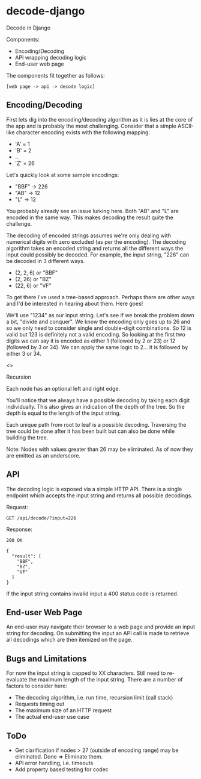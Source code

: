 # decode-django

Decode in Django

Components:
- Encoding/Decoding
- API wrapping decoding logic
- End-user web page

The components fit together as follows:

    [web page -> api -> decode logic]

## Encoding/Decoding

First lets dig into the encoding/decoding algorithm as it is lies at the core
of the app and is probably the most challenging. Consider that a simple
ASCII-like character encoding exists with the following mapping:

- 'A' = 1
- 'B' = 2
- ..
- 'Z' = 26

Let's quickly look at some sample encodings:

- "BBF" -> 226
- "AB" -> 12
- "L" -> 12

You probably already see an issue lurking here. Both "AB" and "L" are encoded
in the same way. This makes decoding the result quite the challenge.

The decoding of encoded strings assumes we're only dealing with numerical
digits with zero excluded (as per the encoding). The decoding algorithm takes
an encoded string and returns all the different ways the input could possibly
be decoded. For example, the input string, "226" can be decoded in 3 different
ways.

- (2, 2, 6) or "BBF"
- (2, 26) or "BZ"
- (22, 6) or "VF"

To get there I've used a tree-based approach. Perhaps there are other ways and
I'd be interested in hearing about them. Here goes!

We'll use "1234" as our input string. Let's see if we break the problem down a
bit, "divide and conquer". We know the encoding only goes up to 26 and so we
only need to consider single and double-digit combinations. So 12 is valid but
123 is definitely not a valid encoding. So looking at the first two digits we
can say it is encoded as either 1 (followed by 2 or 23) or 12 (followed by 3 or
34). We can apply the same logic to 2... it is followed by either 3 or 34.

<<Tree>>

Recursion

Each node has an optional left and right edge.

You'll notice that we always have a possible decoding by taking each digit
individually. This also gives an indication of the depth of the tree. So the
depth is equal to the length of the input string.

Each unique path from root to leaf is a possible decoding. Traversing the tree
could be done after it has been built but can also be done while building the
tree.

Note: Nodes with values greater than 26 may be eliminated. As of now they are
emitted as an underscore.

## API

The decoding logic is exposed via a simple HTTP API. There is a single endpoint
which accepts the input string and returns all possible decodings.

Request:

    GET /api/decode/?input=226

Response:

    200 OK

    {
      "result": [
        "BBF",
        "BZ",
        "VF"
      ]
    }

If the input string contains invalid input a 400 status code is returned.

## End-user Web Page

An end-user may navigate their browser to a web page and provide an input
string for decoding. On submitting the input an API call is made to retrieve
all decodings which are then itemized on the page.

## Bugs and Limitations

For now the input string is capped to XX characters. Still need to re-evaluate
the maximum length of the input string. There are a number of factors to
consider here:

- The decoding algorithm, i.e. run time, recursion limit (call stack)
- Requests timing out
- The maximum size of an HTTP request
- The actual end-user use case

## ToDo
- Get clarification if nodes > 27 (outside of encoding range) may be
  eliminated. Done => Eliminate them.
- API error handling, i.e. timeouts
- Add property based testing for codec
